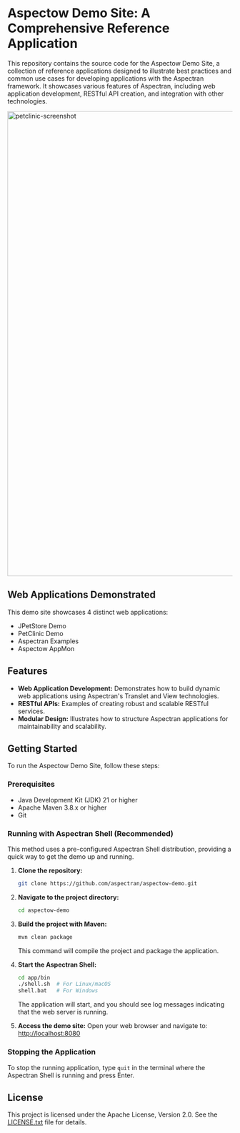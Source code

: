 # Aspectow Demo Site: A Comprehensive Reference Application

This repository contains the source code for the Aspectow Demo Site, a collection of reference applications designed to illustrate best practices and common use cases for developing applications with the Aspectran framework. It showcases various features of Aspectran, including web application development, RESTful API creation, and integration with other technologies.

<img width="1042" alt="petclinic-screenshot" src="https://aspectran.com/images/projects/demo.png">

## Web Applications Demonstrated

This demo site showcases 4 distinct web applications:

*   JPetStore Demo
*   PetClinic Demo
*   Aspectran Examples
*   Aspectow AppMon

## Features

*   **Web Application Development:** Demonstrates how to build dynamic web applications using Aspectran's Translet and View technologies.
*   **RESTful APIs:** Examples of creating robust and scalable RESTful services.
*   **Modular Design:** Illustrates how to structure Aspectran applications for maintainability and scalability.

## Getting Started

To run the Aspectow Demo Site, follow these steps:

### Prerequisites

*   Java Development Kit (JDK) 21 or higher
*   Apache Maven 3.8.x or higher
*   Git

### Running with Aspectran Shell (Recommended)

This method uses a pre-configured Aspectran Shell distribution, providing a quick way to get the demo up and running.

1.  **Clone the repository:**
    ```sh
    git clone https://github.com/aspectran/aspectow-demo.git
    ```

2.  **Navigate to the project directory:**
    ```sh
    cd aspectow-demo
    ```

3.  **Build the project with Maven:**
    ```sh
    mvn clean package
    ```
    This command will compile the project and package the application.

4.  **Start the Aspectran Shell:**
    ```sh
    cd app/bin
    ./shell.sh  # For Linux/macOS
    shell.bat   # For Windows
    ```
    The application will start, and you should see log messages indicating that the web server is running.

5.  **Access the demo site:**
    Open your web browser and navigate to:
    [http://localhost:8080](http://localhost:8080)

### Stopping the Application

To stop the running application, type `quit` in the terminal where the Aspectran Shell is running and press Enter.

## License

This project is licensed under the Apache License, Version 2.0. See the [LICENSE.txt](LICENSE.txt) file for details.
